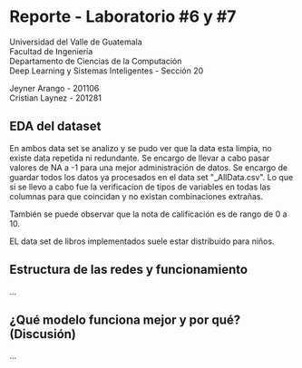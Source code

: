 # Reporte - Laboratorio #6 y #7

Universidad del Valle de Guatemala <br>
Facultad de Ingeniería <br>
Departamento de Ciencias de la Computación <br>
Deep Learning y Sistemas Inteligentes - Sección 20

Jeyner Arango - 201106 <br> Cristian Laynez - 201281

## EDA del dataset
En ambos data set se analizo y se pudo ver que la data esta limpia, no existe data repetida ni redundante. Se encargo de llevar a cabo pasar valores de NA a -1 para una mejor administración de datos. Se encargo de guardar todos los datos ya procesados en el data set "_AllData.csv". Lo que si se llevo a cabo fue la verificacion de tipos de variables en todas las columnas para que coincidan y no existan combinaciones extrañas.

También se puede observar que la nota de calificación es de rango de 0 a 10.

EL data set de libros implementados suele estar distribuido para niños.

## Estructura de las redes y funcionamiento
...

## ¿Qué modelo funciona mejor y por qué? (Discusión)
...